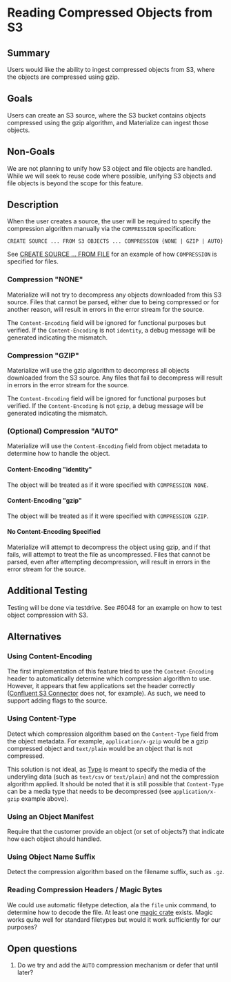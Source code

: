 # Reading Compressed Objects from S3

## Summary

Users would like the ability to ingest compressed objects from S3, where the objects are
compressed using gzip.

## Goals

Users can create an S3 source, where the S3 bucket contains objects compressed using the gzip
algorithm, and Materialize can ingest those objects.

## Non-Goals

We are not planning to unify how S3 object and file objects are handled. While we will seek to
reuse code where possible, unifying S3 objects and file objects is beyond the scope for this
feature.

## Description

When the user creates a source, the user will be required to specify the compression algorithm
manually via the `COMPRESSION` specification:

    CREATE SOURCE ... FROM S3 OBJECTS ... COMPRESSION {NONE | GZIP | AUTO}

See [CREATE SOURCE ... FROM
FILE](https://materialize.com/docs/sql/create-source/text-file/#syntax) for an example of how
`COMPRESSION` is specified for files.

### Compression "NONE"

Materialize will not try to decompress any objects downloaded from this S3 source. Files that
cannot be parsed, either due to being compressed or for another reason, will result in errors in
the error stream for the source.

The `Content-Encoding` field will be ignored for functional purposes but verified. If the
`Content-Encoding` is not `identity`, a debug message will be generated indicating the mismatch.

### Compression "GZIP"

Materialize will use the gzip algorithm to decompress all objects downloaded from the S3 source.
Any files that fail to decompress will result in errors in the error stream for the source.

The `Content-Encoding` field will be ignored for functional purposes but verified. If the
`Content-Encoding` is not `gzip`, a debug message will be generated indicating the mismatch.

### (Optional) Compression "AUTO"

Materialize will use the `Content-Encoding` field from object metadata to determine how to handle
the object.

#### Content-Encoding "identity"

The object will be treated as if it were specified with `COMPRESSION NONE`.

#### Content-Encoding "gzip"

The object will be treated as if it were specified with `COMPRESSION GZIP`.

#### No Content-Encoding Specified

Materialize will attempt to decompress the object using gzip, and if that fails, will attempt to
treat the file as uncompressed. Files that cannot be parsed, even after attempting decompression,
will result in errors in the error stream for the source.

## Additional Testing

Testing will be done via testdrive. See #6048 for an example on how to test object compression
with S3.

## Alternatives

### Using Content-Encoding

The first implementation of this feature tried to use the `Content-Encoding` header to
automatically determine which compression algorithm to use. However, it appears that few
applications set the header correctly ([Confluent S3
Connector](https://github.com/confluentinc/kafka-connect-storage-cloud/blob/e2c032b7976e28bafbef594b761c905c8f46ee21/kafka-connect-s3/src/main/java/io/confluent/connect/s3/storage/S3OutputStream.java#L198)
does not, for example). As such, we need to support adding flags to the source.

### Using Content-Type

Detect which compression algorithm based on the `Content-Type` field from the object metadata. For
example, `application/x-gzip` would be a gzip compressed object and `text/plain` would be an
object that is not compressed.

This solution is not ideal, as
[Type](https://www.w3.org/Protocols/rfc2616/rfc2616-sec7.html#sec7.2.1) is meant to specify the
media of the underyling data (such as `text/csv` or `text/plain`) and not the compression
algorithm applied. It should be noted that it is still possible that `Content-Type` can be a media
type that needs to be decompressed (see `application/x-gzip` example above).

### Using an Object Manifest

Require that the customer provide an object (or set of objects?) that indicate how each object
should handled.

### Using Object Name Suffix

Detect the compression algorithm based on the filename suffix, such as `.gz`.

### Reading Compression Headers / Magic Bytes

We could use automatic filetype detection, ala the `file` unix command, to determine how to decode
the file. At least one [magic crate](https://docs.rs/magic/0.12.2/magic/#usage-example) exists.
Magic works quite well for standard filetypes but would it work sufficiently for our purposes?

## Open questions

1. Do we try and add the `AUTO` compression mechanism or defer that until later?
